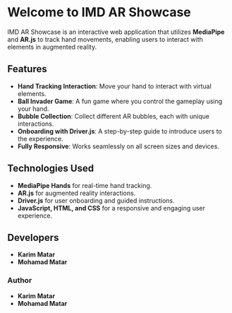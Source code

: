# Welcome to IMD AR Showcase

IMD AR Showcase is an interactive web application that utilizes **MediaPipe** and **AR.js** to track hand movements, enabling users to interact with elements in augmented reality.

## Features
- **Hand Tracking Interaction**: Move your hand to interact with virtual elements.
- **Ball Invader Game**: A fun game where you control the gameplay using your hand.
- **Bubble Collection**: Collect different AR bubbles, each with unique interactions.
- **Onboarding with Driver.js**: A step-by-step guide to introduce users to the experience.
- **Fully Responsive**: Works seamlessly on all screen sizes and devices.

## Technologies Used
- **MediaPipe Hands** for real-time hand tracking.
- **AR.js** for augmented reality interactions.
- **Driver.js** for user onboarding and guided instructions.
- **JavaScript, HTML, and CSS** for a responsive and engaging user experience.

## Developers
- **Karim Matar**
- **Mohamad Matar**

### Author
- **Karim Matar**
- **Mohamad Matar**